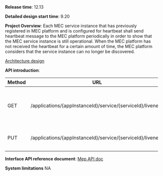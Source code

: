  **Release time**: 12.13

 **Detailed design start time**: 9.20

 **Project Overview**:
Each MEC service instance that has previously registered in MEC platform and is configured for heartbeat shall send
heartbeat message to the MEC platform periodically in order to show that the MEC service instance is still operational.
When the MEC platform has not received the heartbeat for a certain amount of time, the MEC platform considers
that the service instance can no longer be discovered.

[Architecture design](https://gitee.com/edgegallery/community/blob/master/Architecture%20WG/Requirements/v1.0/service_heartbeat.md)

 **API introduction**:
 
|  Method | URL  | Description|
|---|---|---|
| GET  | /applications/\{appInstanceId\}/service/\{serviceId\}/liveness | Get individual liveness information for a service |
| PUT  | /applications/\{appInstanceId\}/service/\{serviceId\}/liveness | Send heartbeat message to MEP |



 **Interface API reference document**:
[Mep API doc](https://gitee.com/edgegallery/docs/blob/master/Projects/MEP/MEP_Interfaces.md)

 **System limitations** 
NA